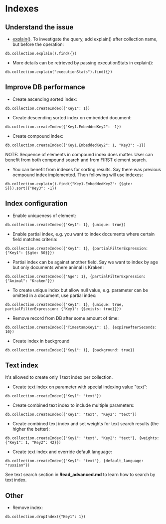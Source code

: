 # Indexes
## Understand the issue
* [explain()](https://docs.mongodb.com/v3.6/reference/method/cursor.explain/). To investigate the query, add explain() after collection name, but before the operation:
```mongojs
db.collection.explain().find({})
``` 

* More details can be retrieved by passing executionStats in explain():
```mongojs
db.collection.explain("executionStats").find({})
``` 

## Improve DB performance
* Create ascending sorted index:
```mongojs
db.collection.createIndex({"Key1": 1})
```

* Create descending sorted index on embedded document:
```mongojs
db.collection.createIndex({"Key1.EmbeddedKey2": -1})
```

* Create compound index:
```mongojs
db.collection.createIndex({"Key1.EmbeddedKey2": 1, "Key3": -1})
```

NOTE: Sequence of elements in compound index does matter. User can benefit from both compound search and from FIRST element search.

* You can benefit from indexes for sorting results. Say there was previous ocmpound index implemented. Then following will use indexes:
```mongojs
db.collection.explain().find({"Key1.EmbeddedKey2": {$gte: 5}}).sort({"Key3": -1})
```

## Index configuration
* Enable uniqueness of element:
```mongojs
db.collection.createIndex({"Key1": 1}, {unique: true})
```

* Enable partial index, e.g. you want to index documents where certain field matches criteria:
```mongojs
db.collection.createIndex({"Key1": 1}, {partialFilterExpression: {"Key1": {$gte: 50}}})
```

* Partial index can be against another field. Say we want to index by age but only documents where animal is Kraken:
```mongojs
db.collection.createIndex({"Age": 1}, {partialFilterExpression: {"Animal": "Kraken"}})
```

* To create unique index but allow null value, e.g. parameter can be omitted in a document, use partial index:
```mongojs
db.collection.createIndex({"Key1": 1}, {unique: true, partialFilterExpression: {"Key1": {$exists: true}}})
```

* Remove record from DB after some amount of time:
```mongojs
db.collection.createIndex({"TimestampKey1": 1}, {expireAfterSeconds: 10})
```

* Create index in background
```mongojs
db.collection.createIndex({"Key1": 1}, {background: true})
```

## Text index
It's allowed to create only 1 text index per collection.
* Create text index on parameter with special indexing value "text":
```mongojs
db.collection.createIndex({"Key1": "text"})
```

* Create combined text index to include multiple parameters:
```mongojs
db.collection.createIndex({"Key1": "text", "Key2": "text"})
```

* Create combined text index and set weights for text search results (the higher the better):
```mongojs
db.collection.createIndex({"Key1": "text", "Key2": "text"}, {weights: {"Key1": 1, "Key2": 42}})
```

* Create text index and override default language:
```mongojs
db.collection.createIndex({"Key1": "text"}, {default_language: "russian"})
```

See text search section in **Read_advanced.md** to learn how to search by text index.

## Other
* Remove index:
```mongojs
db.collection.dropIndex({"Key1": 1})
```